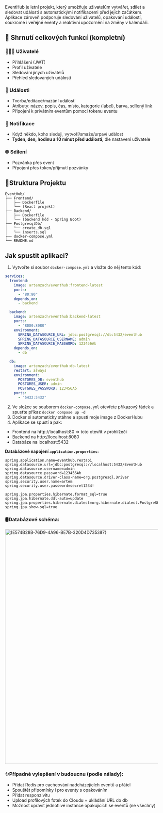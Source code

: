 EventHub je letní projekt, který umožňuje uživatelům vytvářet, sdílet a sledovat události s automatickými notifikacemi před jejich začátkem. Aplikace zároveň podporuje sledování uživatelů, opakování událostí, soukromé i veřejné eventy a reaktivní upozornění na změny v kalendáři.

## 🔧 Shrnutí celkových funkcí (kompletní)

### 🧑‍🤝‍🧑 Uživatelé

- Přihlášení (JWT)
- Profil uživatele
- Sledování jiných uživatelů
- Přehled sledovaných událostí

### 📅 Události

- Tvorba/editace/mazání události
- Atributy: název, popis, čas, místo, kategorie (label), barva, sdílený link
- Připojení k privátním eventům pomoci tokenu eventu

### 🔔 Notifikace

- Když někdo, koho sleduji, vytvoří/smaže/urpaví událost
- **Tyden, den, hodinu a 10 minut před událostí**, dle nastavení uživatele

### 🌐 Sdílení

- Pozvánka přes event
- Přpojení přes token/přijmutí pozvánky

## 📁Struktura Projektu

```
EventHub/
├── Frontend/
│   ├── Dockerfile
│   └── (React projekt)
├── Backend/
│   ├── Dockerfile
│   └── (backend kód - Spring Boot)
├── PostgresqlDb/
│   └── create_db.sql
│	└── inserts.sql
├── docker-compose.yml
└── README.md
```

## Jak spustit aplikaci?

1. Vytvořte si soubor `docker-compose.yml` a vložte do něj tento kód:

```yaml
services:
  frontend:
    image: artemzach/eventhub:frontend-latest
    ports:
      - "80:80"
    depends_on:
      - backend

  backend:
    image: artemzach/eventhub:backend-latest
    ports:
      - "8080:8080"
    environment:
      SPRING_DATASOURCE_URL: jdbc:postgresql://db:5432/eventhub
      SPRING_DATASOURCE_USERNAME: admin
      SPRING_DATASOURCE_PASSWORD: 123456Ab
    depends_on:
      - db

  db:
    image: artemzach/eventhub:db-latest
    restart: always
    environment:
      POSTGRES_DB: eventhub
      POSTGRES_USER: admin
      POSTGRES_PASSWORD: 123456Ab
    ports:
      - "5432:5432"
```

2. Ve složce se souborem `docker-compose.yml` otevřete příkazový řádek a spusťte příkaz `docker compose up -d`
3. Docker si automaticky stáhne a spustí moje image z DockerHubu
4. Aplikace se spustí a pak:

- Frontend na http://localhost:80 => toto otevřít v prohlížeči
- Backend na http://localhost:8080
- Databáze na localhost:5432

**Databázové napojení `application.properties`:**

```properties
spring.application.name=eventhub.restapi
spring.datasource.url=jdbc:postgresql://localhost:5432/EventHub
spring.datasource.username=admin
spring.datasource.password=123456Ab
spring.datasource.driver-class-name=org.postgresql.Driver
spring.security.user.name=artem
spring.security.user.password=secret1234!

spring.jpa.properties.hibernate.format_sql=true
spring.jpa.hibernate.ddl-auto=update
spring.jpa.properties.hibernate.dialect=org.hibernate.dialect.PostgreSQLDialect
spring.jpa.show-sql=true
```

### 🛢️Databázové schéma:

<img width="832" height="774" alt="{E574B28B-76D9-4A96-BE7B-320D4D735387}" src="https://github.com/user-attachments/assets/276a5bd9-4ff2-40d5-9e1a-ede41acea497" />

### ✨Případné vylepšení v budoucnu (podle nálady):

- Přidat Redis pro cacheování nadcházejících eventů a přátel
- Spouštět připomínky i pro eventy s opakováním
- Přidat responzivitu
- Upload profilových fotek do Cloudu + ukládání URL do db
- Možnost upravit jednotlivé instance opakujících se eventů (ne všechny)
